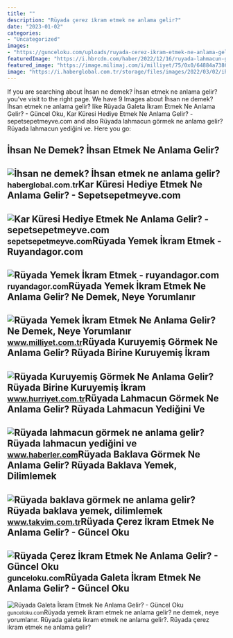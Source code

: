 ```yaml
---
title: ""
description: "Rüyada çerez i̇kram etmek ne anlama gelir?"
date: "2023-01-02"
categories:
- "Uncategorized"
images:
- "https://gunceloku.com/uploads/ruyada-cerez-ikram-etmek-ne-anlama-gelir-627b7c7a39e44.jpg"
featuredImage: "https://i.hbrcdn.com/haber/2022/12/16/ruyada-lahmacun-gormek-ne-anlama-gelir-ruyada-15499071_7359_amp.jpg"
featured_image: "https://image.milimaj.com/i/milliyet/75/0x0/64884a7386b24a68ec39cc01.jpg"
image: "https://i.haberglobal.com.tr/storage/files/images/2022/03/02/ihsan-ne-demek-ihsan-etmek-ne-anlama-gelir-oaVG.jpg"
---
```


If you are searching about İhsan ne demek? İhsan etmek ne anlama gelir? you've visit to the right page. We have 9 Images about İhsan ne demek? İhsan etmek ne anlama gelir? like Rüyada Galeta İkram Etmek Ne Anlama Gelir? - Güncel Oku, Kar Küresi Hediye Etmek Ne Anlama Gelir? - sepetsepetmeyve.com and also Rüyada lahmacun görmek ne anlama gelir? Rüyada lahmacun yediğini ve. Here you go:

İhsan Ne Demek? İhsan Etmek Ne Anlama Gelir?
--------------------------------------------

 ![İhsan ne demek? İhsan etmek ne anlama gelir?](https://i.haberglobal.com.tr/storage/files/images/2022/03/02/ihsan-ne-demek-ihsan-etmek-ne-anlama-gelir-oaVG.jpg) <small>haberglobal.com.tr</small>Kar Küresi Hediye Etmek Ne Anlama Gelir? - Sepetsepetmeyve.com
--------------------------------------------------------------

 ![Kar Küresi Hediye Etmek Ne Anlama Gelir? - sepetsepetmeyve.com](https://sepetsepetmeyve.com/wp-content/uploads/2022/03/kar-kuresi-hediye-etmek-ne-anlama-gelir.png) <small>sepetsepetmeyve.com</small>Rüyada Yemek İkram Etmek - Ruyandagor.com
-----------------------------------------

 ![Rüyada Yemek İkram Etmek - ruyandagor.com](https://images.ruyandagor.com/2017/04/yemek-ikram-etmek-0044.jpg) <small>ruyandagor.com</small>Rüyada Yemek İkram Etmek Ne Anlama Gelir? Ne Demek, Neye Yorumlanır
-------------------------------------------------------------------

 ![Rüyada Yemek İkram Etmek Ne Anlama Gelir? Ne Demek, Neye Yorumlanır](https://image.milimaj.com/i/milliyet/75/0x0/64884a7386b24a68ec39cc01.jpg) <small>www.milliyet.com.tr</small>Rüyada Kuruyemiş Görmek Ne Anlama Gelir? Rüyada Birine Kuruyemiş İkram
----------------------------------------------------------------------

 ![Rüyada Kuruyemiş Görmek Ne Anlama Gelir? Rüyada Birine Kuruyemiş İkram](https://i4.hurimg.com/i/hurriyet/75/1200x675/5fcde961d3806c19c4a266d0.jpg) <small>www.hurriyet.com.tr</small>Rüyada Lahmacun Görmek Ne Anlama Gelir? Rüyada Lahmacun Yediğini Ve
-------------------------------------------------------------------

 ![Rüyada lahmacun görmek ne anlama gelir? Rüyada lahmacun yediğini ve](https://i.hbrcdn.com/haber/2022/12/16/ruyada-lahmacun-gormek-ne-anlama-gelir-ruyada-15499071_7359_amp.jpg) <small>www.haberler.com</small>Rüyada Baklava Görmek Ne Anlama Gelir? Rüyada Baklava Yemek, Dilimlemek
-----------------------------------------------------------------------

 ![Rüyada baklava görmek ne anlama gelir? Rüyada baklava yemek, dilimlemek](https://iatkv.tmgrup.com.tr/9d365c/0/0/0/0/0/0?u=https:%2f%2fitkv.tmgrup.com.tr%2falbum%2f2021%2f11%2f28%2f1638127697687.jpg&mw=1100&l=1) <small>www.takvim.com.tr</small>Rüyada Çerez İkram Etmek Ne Anlama Gelir? - Güncel Oku
------------------------------------------------------

 ![Rüyada Çerez İkram Etmek Ne Anlama Gelir? - Güncel Oku](https://gunceloku.com/uploads/ruyada-cerez-ikram-etmek-ne-anlama-gelir-627b7c7a39e44.jpg) <small>gunceloku.com</small>Rüyada Galeta İkram Etmek Ne Anlama Gelir? - Güncel Oku
-------------------------------------------------------

 ![Rüyada Galeta İkram Etmek Ne Anlama Gelir? - Güncel Oku](https://gunceloku.com/uploads/ruyada-galeta-ikram-etmek-ne-anlama-gelir-6239a6d61edfc.jpg) <small>gunceloku.com</small>Rüyada yemek i̇kram etmek ne anlama gelir? ne demek, neye yorumlanır. Rüyada galeta i̇kram etmek ne anlama gelir?. Rüyada çerez i̇kram etmek ne anlama gelir?
